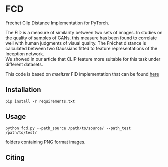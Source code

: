 # FCD
 Fréchet Clip Distance Implementation for PyTorch. 
 
 The FID is a measure of similarity between two sets of images. In studies on the quality of samples of GANs, this measure has been found to correlate well with human judgments of visual quality. The Fréchet distance is calculated between two Gaussians fitted to feature representations of the Inception network.  
 We showed in our article that CLIP feature more suitable for this task under different datasets. 
 
 This code is based on *mseitzer* FID implementation that can be found [here](https://github.com/mseitzer/pytorch-fid)

## Installation

```pip install -r requirements.txt```

## Usage

```python fcd.py --path_source /path/to/source/ --path_test /path/to/test/```

folders containing PNG format images.  

## Citing

